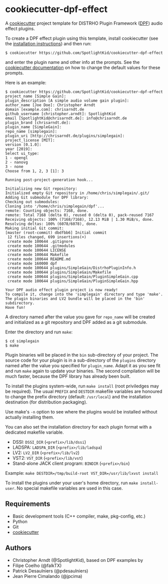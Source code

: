 cookiecutter-dpf-effect
=======================

A [cookiecutter] project template for DISTRHO Plugin Framework ([DPF]) audio
effect plugins.

To create a DPF effect plugin using this template, install cookiecutter (see
the [installation instructions]) and then run:

    $ cookiecutter https://github.com/SpotlightKid/cookiecutter-dpf-effect

and enter the plugin name and other info at the prompts. See the
[cookiecutter documentation] on how to change the default values for these
prompts.

Here is an example:

    $ cookiecutter https://github.com/SpotlightKid/cookiecutter-dpf-effect
    project_name [Simple Gain]:
    plugin_description [A simple audio volume gain plugin]:
    author_name [Joe Doe]: Christopher Arndt
    domain [example.com]: chrisarndt.de
    github_username [christopher.arndt]: SpotlightKid
    email [SpotlightKid@chrisarndt.de]: info@chrisarndt.de
    plugin_brand [chrisarndt.de]:
    plugin_name [SimpleGain]:
    repo_name [simplegain]:
    plugin_uri [http://chrisarndt.de/plugins/simplegain]:
    project_license [MIT]:
    version [0.1.0]:
    year [2019]:
    Select ui_type:
    1 - opengl
    2 - nanovg
    3 - none
    Choose from 1, 2, 3 [1]: 3

    Running post-project-generation hook...

    Initializing new Git repository:
    Initialized empty Git repository in /home/chris/simplegain/.git/
    Adding Git submodule for DPF library:
    Checking out submodules:
    Cloning into '/home/chris/simplegain/dpf'...
    remote: Counting objects: 7168, done.
    remote: Total 7168 (delta 0), reused 0 (delta 0), pack-reused 7167
    Receiving objects: 100% (7168/7168), 12.13 MiB | 1.30 MiB/s, done.
    Resolving deltas: 100% (6078/6078), done.
    Making initial Git commit:
    [master (root-commit) dbdfbb6] Initial commit
     12 files changed, 699 insertions(+)
     create mode 100644 .gitignore
     create mode 100644 .gitmodules
     create mode 100644 LICENSE
     create mode 100644 Makefile
     create mode 100644 README.md
     create mode 160000 dpf
     create mode 100644 plugins/SimpleGain/DistrhoPluginInfo.h
     create mode 100644 plugins/SimpleGain/Makefile
     create mode 100644 plugins/SimpleGain/PluginSimpleGain.cpp
     create mode 100644 plugins/SimpleGain/PluginSimpleGain.hpp

    Your DPF audio effect plugin project is now ready!
    To compile it, change into the 'simplegain' directory and type 'make'.
    The plugin binaries and LV2 bundle will be placed in the 'bin' subdirectory.
    Have fun!

A directory named after the value you gave for `repo_name` will be created
and initialized as a git repository and DPF added as a git submodule.

Enter the directory and run `make`:

    $ cd simplegain
    $ make

Plugin binaries will be placed in the `bin` sub-directory of your project. The
source code for your plugin is in a sub-directory of the `plugins` directory
named after the value you specified for `plugin_name`. Adapt it as you see fit
and run `make` again to update your binaries. The second compilation will be
much faster, because the DPF library has already been built.

To install the plugins system-wide, run `make install` (root priviledges may be
required). The usual `PREFIX` and `DESTDIR` makefile variables are honoured to
change the prefix directory (default: `/usr/local`) and the installation
destination (for distribution packaging).

Use make's `-n` option to see where the plugins would be installed without
actually installing them.

You can also set the installation directory for each plugin format with a
dedicated makefile variable.

* DSSI: `DSSI_DIR` (`<prefix>/lib/dssi`)
* LADSPA: `LADSPA_DIR` (`<prefix>/lib/ladspa`)
* LV2: `LV2_DIR` (`<prefix>/lib/lv2`)
* VST2: `VST_DIR` (`<prefix>/lib/vst`)
* Stand-alone JACK client program: `BINDIR` (`<prefix>/bin`)

Example: `make DESTDIR=/tmp/build-root VST_DIR=/usr/lib/lxvst install`

To install the plugins under your user's home directory, run `make install-user`.
No special makefile variables are used in this case.


Requirements
------------

* Basic development tools (C++ compiler, make, pkg-config, etc.)
* Python
* Git
* [cookiecutter]


[cookiecutter]: https://github.com/audreyr/cookiecutter
[cookiecutter documentation]: https://cookiecutter.readthedocs.io/en/0.9.1/advanced_usage.html#user-config-0-7-0
[DPF]: https://github.com/DISTRHO/DPF
[installation instructions]: http://cookiecutter.readthedocs.org/en/latest/installation.html


Authors
-------

* Christopher Arndt (@SpotlightKid), based on DPF examples by
* Filipe Coelho (@falkTX)
* Patrick Desaulniers (@pdesaulniers)
* Jean Pierre Cimalando (@jpcima)
